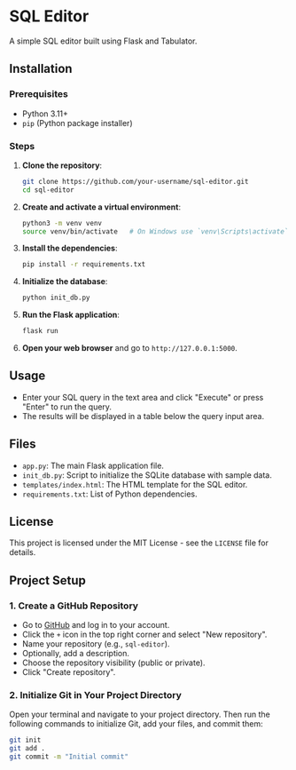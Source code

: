 # SQL Editor

A simple SQL editor built using Flask and Tabulator.

## Installation

### Prerequisites

- Python 3.11+
- `pip` (Python package installer)

### Steps

1. **Clone the repository**:

    ```sh
    git clone https://github.com/your-username/sql-editor.git
    cd sql-editor
    ```

2. **Create and activate a virtual environment**:

    ```sh
    python3 -m venv venv
    source venv/bin/activate   # On Windows use `venv\Scripts\activate`
    ```

3. **Install the dependencies**:

    ```sh
    pip install -r requirements.txt
    ```

4. **Initialize the database**:

    ```sh
    python init_db.py
    ```

5. **Run the Flask application**:

    ```sh
    flask run
    ```

6. **Open your web browser** and go to `http://127.0.0.1:5000`.

## Usage

- Enter your SQL query in the text area and click "Execute" or press "Enter" to run the query.
- The results will be displayed in a table below the query input area.

## Files

- `app.py`: The main Flask application file.
- `init_db.py`: Script to initialize the SQLite database with sample data.
- `templates/index.html`: The HTML template for the SQL editor.
- `requirements.txt`: List of Python dependencies.

## License

This project is licensed under the MIT License - see the `LICENSE` file for details.

## Project Setup

### 1. Create a GitHub Repository

- Go to [GitHub](https://github.com) and log in to your account.
- Click the `+` icon in the top right corner and select "New repository".
- Name your repository (e.g., `sql-editor`).
- Optionally, add a description.
- Choose the repository visibility (public or private).
- Click "Create repository".

### 2. Initialize Git in Your Project Directory

Open your terminal and navigate to your project directory. Then run the following commands to initialize Git, add your files, and commit them:

```sh
git init
git add .
git commit -m "Initial commit"

